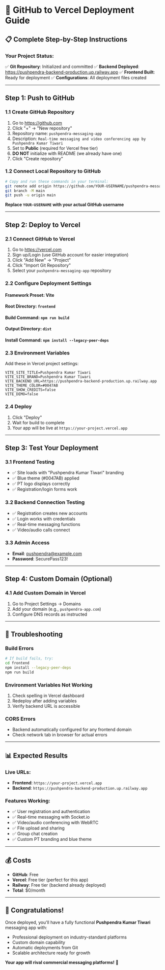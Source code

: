 # 🚀 GitHub to Vercel Deployment Guide

## 📋 Complete Step-by-Step Instructions

### **Your Project Status:**
✅ **Git Repository**: Initialized and committed
✅ **Backend Deployed**: https://pushpendra-backend-production.up.railway.app
✅ **Frontend Built**: Ready for deployment
✅ **Configurations**: All deployment files created

---

## **Step 1: Push to GitHub**

### 1.1 Create GitHub Repository
1. Go to https://github.com
2. Click "+" → "New repository"
3. Repository name: `pushpendra-messaging-app`
4. Description: `Real-time messaging and video conferencing app by Pushpendra Kumar Tiwari`
5. Set to **Public** (required for Vercel free tier)
6. **DO NOT** initialize with README (we already have one)
7. Click "Create repository"

### 1.2 Connect Local Repository to GitHub
```bash
# Copy and run these commands in your terminal:
git remote add origin https://github.com/YOUR-USERNAME/pushpendra-messaging-app.git
git branch -M main
git push -u origin main
```

**Replace `YOUR-USERNAME` with your actual GitHub username**

---

## **Step 2: Deploy to Vercel**

### 2.1 Connect GitHub to Vercel
1. Go to https://vercel.com
2. Sign up/Login (use GitHub account for easier integration)
3. Click "Add New" → "Project"
4. Click "Import Git Repository"
5. Select your `pushpendra-messaging-app` repository

### 2.2 Configure Deployment Settings

#### **Framework Preset**: Vite
#### **Root Directory**: `frontend`
#### **Build Command**: `npm run build`
#### **Output Directory**: `dist`
#### **Install Command**: `npm install --legacy-peer-deps`

### 2.3 Environment Variables
Add these in Vercel project settings:

```
VITE_SITE_TITLE=Pushpendra Kumar Tiwari
VITE_SITE_BRAND=Pushpendra Kumar Tiwari
VITE_BACKEND_URL=https://pushpendra-backend-production.up.railway.app
VITE_THEME_COLOR=#0047AB
VITE_SHOW_CREDITS=false
VITE_DEMO=false
```

### 2.4 Deploy
1. Click "Deploy"
2. Wait for build to complete
3. Your app will be live at `https://your-project.vercel.app`

---

## **Step 3: Test Your Deployment**

### 3.1 Frontend Testing
- ✅ Site loads with "Pushpendra Kumar Tiwari" branding
- ✅ Blue theme (#0047AB) applied
- ✅ PT logo displays correctly
- ✅ Registration/login forms work

### 3.2 Backend Connection Testing
- ✅ Registration creates new accounts
- ✅ Login works with credentials
- ✅ Real-time messaging functions
- ✅ Video/audio calls connect

### 3.3 Admin Access
- **Email**: pushpendra@example.com
- **Password**: SecurePass123!

---

## **Step 4: Custom Domain (Optional)**

### 4.1 Add Custom Domain in Vercel
1. Go to Project Settings → Domains
2. Add your domain (e.g., `pushpendra-app.com`)
3. Configure DNS records as instructed

---

## **🔧 Troubleshooting**

### Build Errors
```bash
# If build fails, try:
cd frontend
npm install --legacy-peer-deps
npm run build
```

### Environment Variables Not Working
1. Check spelling in Vercel dashboard
2. Redeploy after adding variables
3. Verify backend URL is accessible

### CORS Errors
- Backend automatically configured for any frontend domain
- Check network tab in browser for actual errors

---

## **📊 Expected Results**

### **Live URLs:**
- **Frontend**: `https://your-project.vercel.app`
- **Backend**: `https://pushpendra-backend-production.up.railway.app`

### **Features Working:**
- ✅ User registration and authentication
- ✅ Real-time messaging with Socket.io
- ✅ Video/audio conferencing with WebRTC
- ✅ File upload and sharing
- ✅ Group chat creation
- ✅ Custom PT branding and blue theme

---

## **💰 Costs**
- **GitHub**: Free
- **Vercel**: Free tier (perfect for this app)
- **Railway**: Free tier (backend already deployed)
- **Total**: $0/month

---

## **🎉 Congratulations!**

Once deployed, you'll have a fully functional **Pushpendra Kumar Tiwari** messaging app with:
- Professional deployment on industry-standard platforms
- Custom domain capability
- Automatic deployments from Git
- Scalable architecture ready for growth

**Your app will rival commercial messaging platforms!** 🚀